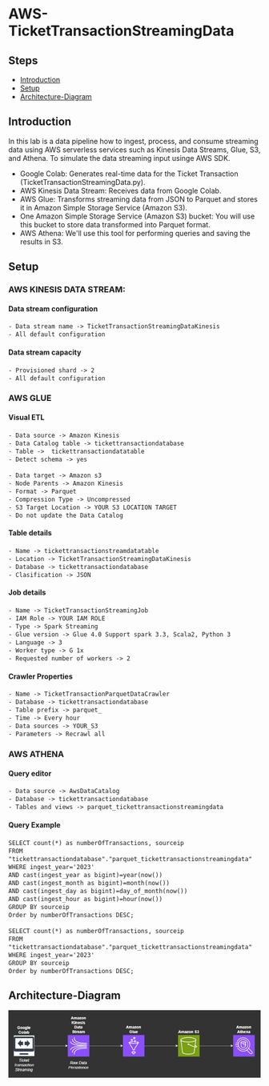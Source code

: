 # AWS-TicketTransactionStreamingData
## Steps
- [Introduction](##Introduction)
- [Setup](##Setup)
- [Architecture-Diagram](##Architecture-Diagram)

## Introduction
In this lab is a data pipeline how to ingest, process, and consume streaming data using AWS serverless services such as Kinesis Data Streams, Glue, S3, and Athena. 
To simulate the data streaming input usinge AWS SDK.

- Google Colab: Generates real-time data for the Ticket Transaction (TicketTransactionStreamingData.py).
- AWS Kinesis Data Stream: Receives data from Google Colab.
- AWS Glue: Transforms streaming data from JSON to Parquet and stores it in Amazon Simple Storage Service (Amazon S3).
- One Amazon Simple Storage Service (Amazon S3) bucket: You will use this bucket to store data transformed into Parquet format.
- AWS Athena: We'll use this tool for performing queries and saving the results in S3.

## Setup
###  AWS KINESIS DATA STREAM:

#### Data stream configuration
    - Data stream name -> TicketTransactionStreamingDataKinesis
    - All default configuration

#### Data stream capacity
    - Provisioned shard -> 2
    - All default configuration

### AWS GLUE

#### Visual ETL
    - Data source -> Amazon Kinesis
    - Data Catalog table -> tickettransactiondatabase
    - Table ->  tickettransactiondatatable
    - Detect schema -> yes

    - Data target -> Amazon s3
    - Node Parents -> Amazon Kinesis
    - Format -> Parquet
    - Compression Type -> Uncompressed
    - S3 Target Location -> YOUR S3 LOCATION TARGET
    - Do not update the Data Catalog

#### Table details
    - Name -> tickettransactionstreamdatatable
    - Location -> TicketTransactionStreamingDataKinesis
    - Database -> tickettransactiondatabase
    - Clasification -> JSON

#### Job details
    - Name -> TicketTransactionStreamingJob
    - IAM Role -> YOUR IAM ROLE
    - Type -> Spark Streaming
    - Glue version -> Glue 4.0 Support spark 3.3, Scala2, Python 3
    - Language -> 3
    - Worker type -> G 1x
    - Requested number of workers -> 2

#### Crawler Properties
    - Name -> TicketTransactionParquetDataCrawler
    - Database -> tickettransactiondatabase
    - Table prefix -> parquet_
    - Time -> Every hour
    - Data sources -> YOUR_S3
    - Parameters -> Recrawl all

### AWS ATHENA

#### Query editor
    - Data source -> AwsDataCatalog
    - Database -> tickettransactiondatabase
    - Tables and views -> parquet_tickettransactionstreamingdata

#### Query Example

    SELECT count(*) as numberOfTransactions, sourceip
    FROM "tickettransactiondatabase"."parquet_tickettransactionstreamingdata" 
    WHERE ingest_year='2023'
    AND cast(ingest_year as bigint)=year(now())
    AND cast(ingest_month as bigint)=month(now())
    AND cast(ingest_day as bigint)=day_of_month(now())
    AND cast(ingest_hour as bigint)=hour(now())
    GROUP BY sourceip
    Order by numberOfTransactions DESC;

    SELECT count(*) as numberOfTransactions, sourceip
    FROM "tickettransactiondatabase"."parquet_tickettransactionstreamingdata" 
    WHERE ingest_year='2023'
    GROUP BY sourceip
    Order by numberOfTransactions DESC;

## Architecture-Diagram
![Architecture Diagram](TicketTransactionStreamingData.jpg)
